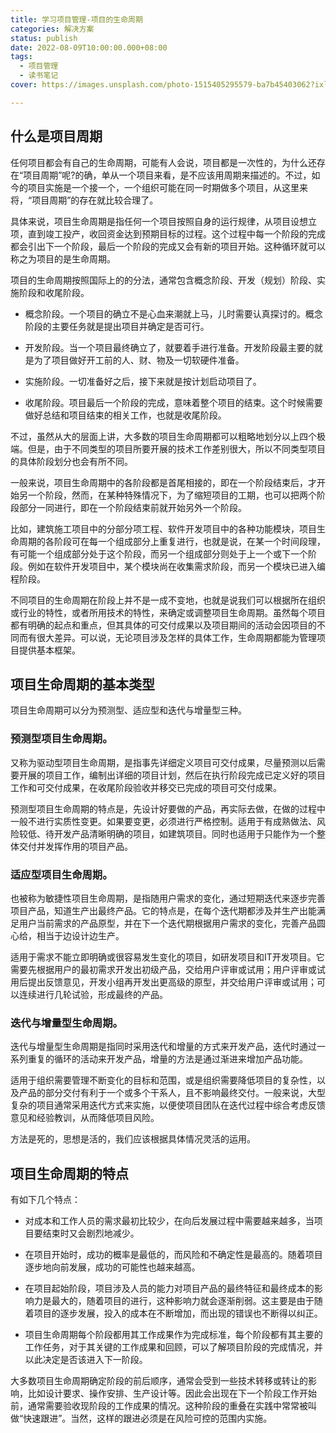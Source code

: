 ```yaml
---
title: 学习项目管理-项目的生命周期
categories: 解决方案
status: publish
date: 2022-08-09T10:00:00.000+08:00
tags:
  - 项目管理
  - 读书笔记
cover: https://images.unsplash.com/photo-1515405295579-ba7b45403062?ixlib=rb-1.2.1&q=80&cs=tinysrgb&fm=jpg&crop=entropy

---
```



## 什么是项目周期

任何项目都会有自己的生命周期，可能有人会说，项目都是一次性的，为什么还存在“项目周期”呢?的确，单从一个项目来看，是不应该用周期来描述的。不过，如今的项目实施是一个接一个，一个组织可能在同一时期做多个项目，从这里来将，“项目周期”的存在就比较合理了。

具体来说，项目生命周期是指任何一个项目按照自身的运行规律，从项目设想立项，直到竣工投产，收回资金达到预期目标的过程。这个过程中每一个阶段的完成都会引出下一个阶段，最后一个阶段的完成又会有新的项目开始。这种循环就可以称之为项目的是生命周期。

项目的生命周期按照国际上的的分法，通常包含概念阶段、开发（规划）阶段、实施阶段和收尾阶段。

- 概念阶段。一个项目的确立不是心血来潮就上马，儿时需要认真探讨的。概念阶段的主要任务就是提出项目并确定是否可行。

- 开发阶段。当一个项目最终确立了，就要着手进行准备。开发阶段最主要的就是为了项目做好开工前的人、财、物及一切软硬件准备。

- 实施阶段。一切准备好之后，接下来就是按计划启动项目了。

- 收尾阶段。项目最后一个阶段的完成，意味着整个项目的结束。这个时候需要做好总结和项目结束的相关工作，也就是收尾阶段。

不过，虽然从大的层面上讲，大多数的项目生命周期都可以粗略地划分以上四个极端。但是，由于不同类型的项目所要开展的技术工作差别很大，所以不同类型项目的具体阶段划分也会有所不同。

一般来说，项目生命周期中的各阶段都是首尾相接的，即在一个阶段结束后，才开始另一个阶段，然而，在某种特殊情况下，为了缩短项目的工期，也可以把两个阶段部分一同进行，即在一个阶段结束前就开始另外一个阶段。

比如，建筑施工项目中的分部分项工程、软件开发项目中的各种功能模块，项目生命周期的各阶段可在每一个组成部分上重复进行，也就是说，在某一个时间段理，有可能一个组成部分处于这个阶段，而另一个组成部分则处于上一个或下一个阶段。例如在软件开发项目中，某个模块尚在收集需求阶段，而另一个模块已进入编程阶段。

不同项目的生命周期在阶段上并不是一成不变地，也就是说我们可以根据所在组织或行业的特性，或者所用技术的特性，来确定或调整项目生命周期。虽然每个项目都有明确的起点和重点，但其具体的可交付成果以及项目期间的活动会因项目的不同而有很大差异。可以说，无论项目涉及怎样的具体工作，生命周期都能为管理项目提供基本框架。

## 项目生命周期的基本类型

项目生命周期可以分为预测型、适应型和迭代与增量型三种。

### **预测型项目生命周期。**

又称为驱动型项目生命周期，是指事先详细定义项目可交付成果，尽量预测以后需要开展的项目工作，编制出详细的项目计划，然后在执行阶段完成已定义好的项目工作和可交付成果，在收尾阶段验收并移交已完成的项目可交付成果。

预测型项目生命周期的特点是，先设计好要做的产品，再实际去做，在做的过程中一般不进行实质性变更。如果要变更，必须进行严格控制。适用于有成熟做法、风险较低、待开发产品清晰明确的项目，如建筑项目。同时也适用于只能作为一个整体交付并发挥作用的项目产品。

### 适应型项目生命周期。

也被称为敏捷性项目生命周期，是指随用户需求的变化，通过短期迭代来逐步完善项目产品，知道生产出最终产品。它的特点是，在每个迭代期都涉及并生产出能满足用户当前需求的产品原型，并在下一个迭代期根据用户需求的变化，完善产品圆心给，相当于边设计边生产。

适用于需求不能立即明确或很容易发生变化的项目，如研发项目和IT开发项目。它需要先根据用户的最初需求开发出初级产品，交给用户评审或试用；用户评审或试用后提出反馈意见，开发小组再开发出更高级的原型，并交给用户评审或试用；可以连续进行几轮试验，形成最终的产品。

### 迭代与增量型生命周期。

迭代与增量型生命周期是指同时采用迭代和增量的方式来开发产品，迭代时通过一系列重复的循环的活动来开发产品，增量的方法是通过渐进来增加产品功能。

适用于组织需要管理不断变化的目标和范围，或是组织需要降低项目的复杂性，以及产品的部分交付有利于一个或多个干系人，且不影响最终交付。一般来说，大型复杂的项目通常采用迭代方式来实施，以便使项目团队在迭代过程中综合考虑反馈意见和经验教训，从而降低项目风险。

方法是死的，思想是活的，我们应该根据具体情况灵活的运用。

## 项目生命周期的特点

有如下几个特点：

- 对成本和工作人员的需求最初比较少，在向后发展过程中需要越来越多，当项目要结束时又会剧烈地减少。

- 在项目开始时，成功的概率是最低的，而风险和不确定性是最高的。随着项目逐步地向前发展，成功的可能性也越来越高。

- 在项目起始阶段，项目涉及人员的能力对项目产品的最终特征和最终成本的影响力是最大的，随着项目的进行，这种影响力就会逐渐削弱。这主要是由于随着项目的逐步发展，投入的成本在不断增加，而出现的错误也不断得以纠正。

- 项目生命周期每个阶段都用其工作成果作为完成标准，每个阶段都有其主要的工作任务，对于其关键的工作成果和回顾，可以了解项目阶段的完成情况，并以此决定是否该进入下一阶段。

大多数项目生命周期确定阶段的前后顺序，通常会受到一些技术转移或转让的影响，比如设计要求、操作安排、生产设计等。因此会出现在下一个阶段工作开始前，通常需要验收现阶段的工作成果的情况。这种阶段的重叠在实践中常常被叫做“快速跟进”。当然，这样的跟进必须是在风险可控的范围内实施。

